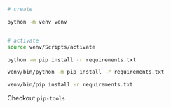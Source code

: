 ```bash
# create

python -m venv venv


# activate
source venv/Scripts/activate
```

```bash
python -m pip install -r requirements.txt

venv/bin/python -m pip install -r requirements.txt

venv/bin/pip install -r requirements.txt
```

Checkout `pip-tools`
